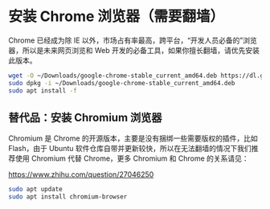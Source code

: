 # 安装 Chrome 浏览器（需要翻墙）

Chrome 已经成为除 IE 以外，市场占有率最高，跨平台，“开发人员必备的”浏览器，所以是未来网页浏览和 Web 开发的必备工具，如果你擅长翻墙，请优先安装此版本。

```bash
wget -O ~/Downloads/google-chrome-stable_current_amd64.deb https://dl.google.com/linux/direct/google-chrome-stable_current_amd64.deb
sudo dpkg -i ~/Downloads/google-chrome-stable_current_amd64.deb
sudo apt install -f
```

## 替代品：安装 Chromium 浏览器

Chromium 是 Chrome 的开源版本，主要是没有捆绑一些需要版权的插件，比如 Flash，由于 Ubuntu 软件仓库自带并更新较快，所以在无法翻墙的情况下我们推荐使用 Chromium 代替 Chrome，更多 Chromium 和 Chrome 的关系请见：

https://www.zhihu.com/question/27046250

```bash
sudo apt update
sudo apt install chromium-browser
```